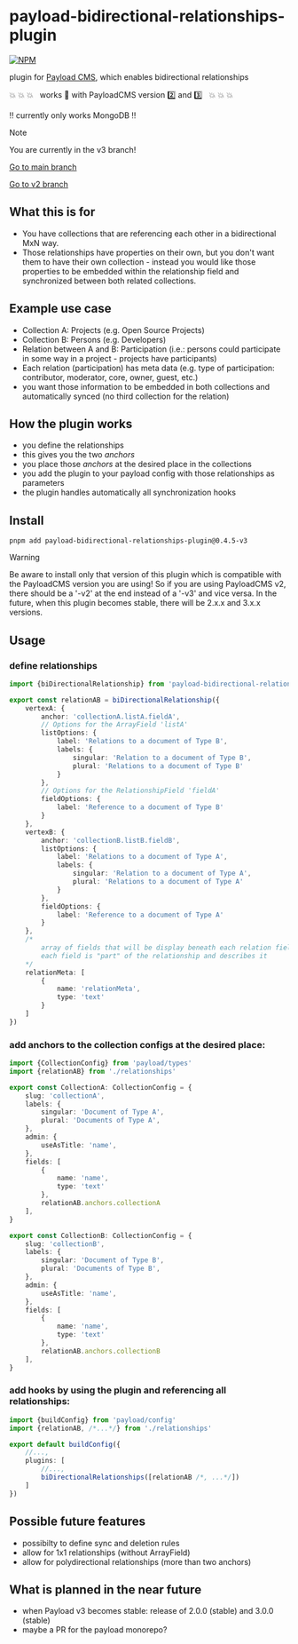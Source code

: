 # payload-bidirectional-relationships-plugin

[![NPM](https://nodei.co/npm/payload-bidirectional-relationships-plugin.png)](https://npmjs.org/package/payload-bidirectional-relationships-plugin)

plugin for [Payload CMS](https://payloadcms.com), which enables bidirectional relationships

:boom: :boom: :boom: &nbsp; works :100: with PayloadCMS version :two: and :three: &nbsp; :boom: :boom: :boom:

:bangbang: currently only works MongoDB :bangbang:

> [!NOTE]
>
> You are currently in the v3 branch!

[Go to main branch](https://github.com/w41x/payload-bidirectional-relationships-plugin)

[Go to v2 branch](https://github.com/w41x/payload-bidirectional-relationships-plugin/tree/v2)

## What this is for

- You have collections that are referencing each other in a bidirectional MxN way.
- Those relationships have properties on their own, but you don't want them to have their own collection -
  instead you would like those properties to be embedded within the relationship field and synchronized between both
  related collections.

## Example use case

- Collection A: Projects (e.g. Open Source Projects)
- Collection B: Persons (e.g. Developers)
- Relation between A and B: Participation (i.e.: persons could participate in some way in a project - projects have
  participants)
- Each relation (participation) has meta data (e.g. type of participation: contributor, moderator, core, owner, guest,
  etc.)
- you want those information to be embedded in both collections and automatically synced (no third collection for the
  relation)

## How the plugin works

- you define the relationships
- this gives you the two *anchors*
- you place those *anchors* at the desired place in the collections
- you add the plugin to your payload config with those relationships as parameters
- the plugin handles automatically all synchronization hooks

## Install

```shell
pnpm add payload-bidirectional-relationships-plugin@0.4.5-v3
```

> [!WARNING]
>
> Be aware to install only that version of this plugin which is compatible
> with the PayloadCMS version you are using! So if you are using PayloadCMS v2, there should be a '-v2' at the end
> instead
> of a '-v3' and vice versa.
> In the future, when this plugin becomes stable, there will be 2.x.x and 3.x.x versions.

## Usage

### define relationships

```ts
import {biDirectionalRelationship} from 'payload-bidirectional-relationships-plugin'

export const relationAB = biDirectionalRelationship({
    vertexA: {
        anchor: 'collectionA.listA.fieldA',
        // Options for the ArrayField 'listA'
        listOptions: {
            label: 'Relations to a document of Type B',
            labels: {
                singular: 'Relation to a document of Type B',
                plural: 'Relations to a document of Type B'
            }
        },
        // Options for the RelationshipField 'fieldA'
        fieldOptions: {
            label: 'Reference to a document of Type B'
        }
    },
    vertexB: {
        anchor: 'collectionB.listB.fieldB',
        listOptions: {
            label: 'Relations to a document of Type A',
            labels: {
                singular: 'Relation to a document of Type A',
                plural: 'Relations to a document of Type A'
            }
        },
        fieldOptions: {
            label: 'Reference to a document of Type A'
        }
    },
    /*
        array of fields that will be display beneath each relation field;
        each field is "part" of the relationship and describes it
    */
    relationMeta: [
        {
            name: 'relationMeta',
            type: 'text'
        }
    ]
})
```

### add anchors to the collection configs at the desired place:

```ts
import {CollectionConfig} from 'payload/types'
import {relationAB} from './relationships'

export const CollectionA: CollectionConfig = {
    slug: 'collectionA',
    labels: {
        singular: 'Document of Type A',
        plural: 'Documents of Type A',
    },
    admin: {
        useAsTitle: 'name',
    },
    fields: [
        {
            name: 'name',
            type: 'text'
        },
        relationAB.anchors.collectionA
    ],
}

export const CollectionB: CollectionConfig = {
    slug: 'collectionB',
    labels: {
        singular: 'Document of Type B',
        plural: 'Documents of Type B',
    },
    admin: {
        useAsTitle: 'name',
    },
    fields: [
        {
            name: 'name',
            type: 'text'
        },
        relationAB.anchors.collectionB
    ],
}
```

### add hooks by using the plugin and referencing all relationships:

```ts
import {buildConfig} from 'payload/config'
import {relationAB, /*...*/} from './relationships'

export default buildConfig({
    //...,
    plugins: [
        //...,
        biDirectionalRelationships([relationAB /*, ...*/])
    ]
})
```

## Possible future features

- possibilty to define sync and deletion rules
- allow for 1x1 relationships (without ArrayField)
- allow for polydirectional relationships (more than two anchors)

## What is planned in the near future

- when Payload v3 becomes stable: release of 2.0.0 (stable) and 3.0.0 (stable)
- maybe a PR for the payload monorepo?